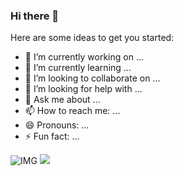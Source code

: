 ### Hi there 👋

Here are some ideas to get you started:

- 🔭 I’m currently working on ...
- 🌱 I’m currently learning ...
- 👯 I’m looking to collaborate on ...
- 🤔 I’m looking for help with ...
- 💬 Ask me about ...
- 📫 How to reach me: ...
- 😄 Pronouns: ...
- ⚡ Fun fact: ...

![IMG](https://activity-graph.herokuapp.com/graph?username=dakshsethi&theme=react-dark)
![](https://github-readme-stats.vercel.app/api?username=dakshsethi)
